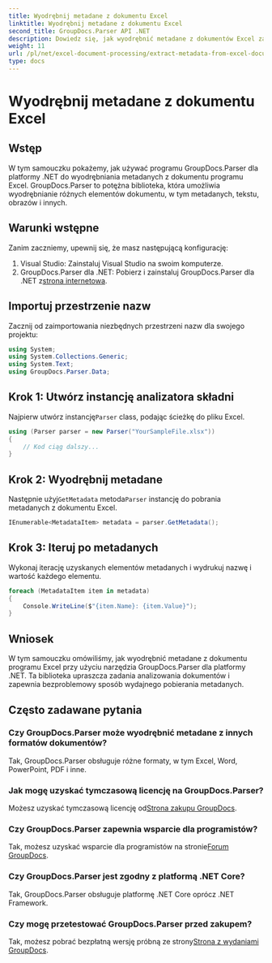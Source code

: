 ```yaml
---
title: Wyodrębnij metadane z dokumentu Excel
linktitle: Wyodrębnij metadane z dokumentu Excel
second_title: GroupDocs.Parser API .NET
description: Dowiedz się, jak wyodrębnić metadane z dokumentów Excel za pomocą GroupDocs.Parser dla .NET. Postępuj zgodnie z tym samouczkiem krok po kroku.
weight: 11
url: /pl/net/excel-document-processing/extract-metadata-from-excel-document/
type: docs
---
```

# Wyodrębnij metadane z dokumentu Excel

## Wstęp
W tym samouczku pokażemy, jak używać programu GroupDocs.Parser dla platformy .NET do wyodrębniania metadanych z dokumentu programu Excel. GroupDocs.Parser to potężna biblioteka, która umożliwia wyodrębnianie różnych elementów dokumentu, w tym metadanych, tekstu, obrazów i innych.
## Warunki wstępne
Zanim zaczniemy, upewnij się, że masz następującą konfigurację:
1. Visual Studio: Zainstaluj Visual Studio na swoim komputerze.
2.  GroupDocs.Parser dla .NET: Pobierz i zainstaluj GroupDocs.Parser dla .NET z[strona internetowa](https://releases.groupdocs.com/parser/net/).

## Importuj przestrzenie nazw
Zacznij od zaimportowania niezbędnych przestrzeni nazw dla swojego projektu:
```csharp
using System;
using System.Collections.Generic;
using System.Text;
using GroupDocs.Parser.Data;
```
## Krok 1: Utwórz instancję analizatora składni
 Najpierw utwórz instancję`Parser` class, podając ścieżkę do pliku Excel.
```csharp
using (Parser parser = new Parser("YourSampleFile.xlsx"))
{
    // Kod ciąg dalszy...
}
```
## Krok 2: Wyodrębnij metadane
 Następnie użyj`GetMetadata` metoda`Parser` instancję do pobrania metadanych z dokumentu Excel.
```csharp
IEnumerable<MetadataItem> metadata = parser.GetMetadata();
```
## Krok 3: Iteruj po metadanych
Wykonaj iterację uzyskanych elementów metadanych i wydrukuj nazwę i wartość każdego elementu.
```csharp
foreach (MetadataItem item in metadata)
{
    Console.WriteLine($"{item.Name}: {item.Value}");
}
```

## Wniosek
W tym samouczku omówiliśmy, jak wyodrębnić metadane z dokumentu programu Excel przy użyciu narzędzia GroupDocs.Parser dla platformy .NET. Ta biblioteka upraszcza zadania analizowania dokumentów i zapewnia bezproblemowy sposób wydajnego pobierania metadanych.

## Często zadawane pytania
### Czy GroupDocs.Parser może wyodrębnić metadane z innych formatów dokumentów?
Tak, GroupDocs.Parser obsługuje różne formaty, w tym Excel, Word, PowerPoint, PDF i inne.
### Jak mogę uzyskać tymczasową licencję na GroupDocs.Parser?
 Możesz uzyskać tymczasową licencję od[Strona zakupu GroupDocs](https://purchase.groupdocs.com/temporary-license/).
### Czy GroupDocs.Parser zapewnia wsparcie dla programistów?
 Tak, możesz uzyskać wsparcie dla programistów na stronie[Forum GroupDocs](https://forum.groupdocs.com/c/parser/17).
### Czy GroupDocs.Parser jest zgodny z platformą .NET Core?
Tak, GroupDocs.Parser obsługuje platformę .NET Core oprócz .NET Framework.
### Czy mogę przetestować GroupDocs.Parser przed zakupem?
 Tak, możesz pobrać bezpłatną wersję próbną ze strony[Strona z wydaniami GroupDocs](https://releases.groupdocs.com/).